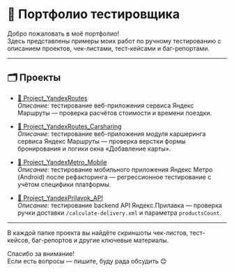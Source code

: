 # 💼 Портфолио тестировщика

Добро пожаловать в моё портфолио!  
Здесь представлены примеры моих работ по ручному тестированию с описанием проектов, чек-листами, тест-кейсами и баг-репортами.

---

## 🗂 Проекты

- [📌 Project_YandexRoutes](Project_YandexRoutes/README.md)  
  *Описание:* тестирование веб-приложения сервиса Яндекс Маршруты — проверка расчётов стоимости и времени поездки.
- [📌 Project_YandexRoutes_Carsharing](Project_YandexRoutes_Carsharing/README.md)  
  *Описание:* тестирование веб-приложения модуля каршеринга сервиса Яндекс Маршруты — проверка верстки формы бронирования и логики окна «Добавление карты».

- [📌 Project_YandexMetro_Mobile](Project_YandexMetro_Mobile/README.md)  
  *Описание:* тестирование мобильного приложения Яндекс Метро (Android) после рефакторинга — регрессионное тестирование с учётом специфики платформы.

- [📌 Project_YandexPrilavok_API](Project_YandexPrilavok_API/README.md)  
  *Описание:* тестирование backend API Яндекс.Прилавка — проверка ручки доставки `/calculate-delivery.xml` и параметра `productsCount`.
---

В каждой папке проекта вы найдёте скриншоты чек-листов, тест-кейсов, баг-репортов и другие ключевые материалы.

Спасибо за внимание!  
Если есть вопросы — пишите, буду рада обсудить 😊
